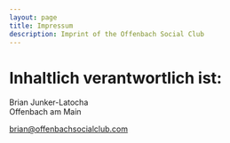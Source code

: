 ```yaml
---
layout: page
title: Impressum
description: Imprint of the Offenbach Social Club
---
```


# Inhaltlich verantwortlich ist:

Brian Junker-Latocha  
Offenbach am Main

[brian@offenbachsocialclub.com](mailto:brian@offenbachsocialclub.com)